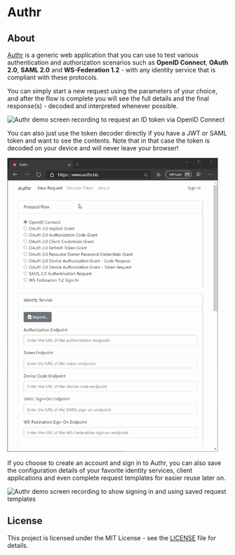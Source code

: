 # Authr

## About

[Authr](https://www.authr.biz/) is a generic web application that you can use to test various authentication and authorization scenarios such as **OpenID Connect**, **OAuth 2.0**, **SAML 2.0** and **WS-Federation 1.2** - with any identity service that is compliant with these protocols.

You can simply start a new request using the parameters of your choice, and after the flow is complete you will see the full details and the final response(s) - decoded and interpreted whenever possible.

![Authr demo screen recording to request an ID token via OpenID Connect](media/Authr-OIDC-IdToken.gif)

You can also just use the token decoder directly if you have a JWT or SAML token and want to see the contents. Note that in that case the token is decoded on your device and will never leave your browser!

![Authr demo screen recording to decode JWT and SAML tokens](media/Authr-TokenDecoder.gif)

If you choose to create an account and sign in to Authr, you can also save the configuration details of your favorite identity services, client applications and even complete request templates for easier reuse later on.

![Authr demo screen recording to show signing in and using saved request templates](media/Authr-SignedIn.gif)

## License

This project is licensed under the MIT License - see the [LICENSE](LICENSE) file for details.

